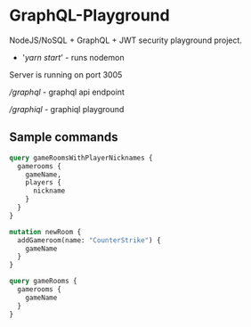 # GraphQL-Playground
NodeJS/NoSQL + GraphQL + JWT security playground project.

* '*yarn start*' - runs nodemon

Server is running on port 3005

*/graphql* - graphql api endpoint

*/graphiql* - graphiql playground

## Sample commands

```graphql
query gameRoomsWithPlayerNicknames {
  gamerooms {
    gameName,
    players {
      nickname
    }
  }
}

mutation newRoom {
  addGameroom(name: "CounterStrike") {
    gameName
  }
}

query gameRooms {
  gamerooms {
    gameName
  }
}
```
